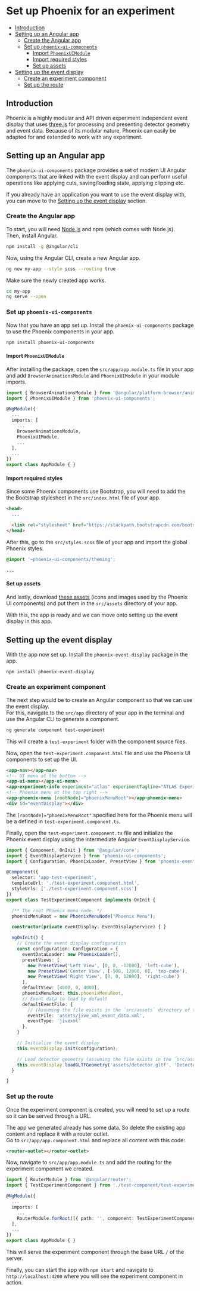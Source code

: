 # Set up Phoenix for an experiment

* [Introduction](#introduction)
* [Setting up an Angular app](#setting-up-an-angular-app)
  * [Create the Angular app](#create-the-angular-app)
  * [Set up `phoenix-ui-components`](#set-up-phoenix-ui-components)
    * [Import `PhoenixUIModule`](#import-phoenixuimodule)
    * [Import required styles](#import-required-styles)
    * [Set up assets](#set-up-assets)
* [Setting up the event display](#setting-up-the-event-display)
  * [Create an experiment component](#create-an-experiment-component)
  * [Set up the route](#set-up-the-route)

## Introduction

Phoenix is a highly modular and API driven experiment independent event display that uses [three.js](https://threejs.org) for processing and presenting detector geometry and event data. Because of its modular nature, Phoenix can easily be adapted for and extended to work with any experiment.

## Setting up an Angular app

The `phoenix-ui-components` package provides a set of modern UI Angular components that are linked with the event display and can perform useful operations like applying cuts, saving/loading state, applying clipping etc.

If you already have an application you want to use the event display with, you can move to the [Setting up the event display](#setting-up-the-event-display) section.

### Create the Angular app

To start, you will need [Node.js](https://nodejs.org/en/download/) and npm (which comes with Node.js).\
Then, install Angular.

```sh
npm install -g @angular/cli
```

Now, using the Angular CLI, create a new Angular app.

```sh
ng new my-app --style scss --routing true
```

Make sure the newly created app works.

```sh
cd my-app
ng serve --open
```

### Set up `phoenix-ui-components`

Now that you have an app set up. Install the `phoenix-ui-components` package to use the Phoenix components in your app.

```sh
npm install phoenix-ui-components
```

#### Import `PhoenixUIModule`

After installing the package, open the `src/app/app.module.ts` file in your app and add `BrowserAnimationsModule` and `PhoenixUIModule` in your module imports.

```ts
import { BrowserAnimationsModule } from '@angular/platform-browser/animations';
import { PhoenixUIModule } from 'phoenix-ui-components';

@NgModule({
  ...
  imports: [
    ...
    BrowserAnimationsModule,
    PhoenixUIModule,
    ...
  ],
  ...
})
export class AppModule { }
```

#### Import required styles

Since some Phoenix components use Bootstrap, you will need to add the the Bootstrap stylesheet in the `src/index.html` file of your app.

```html
<head>
  ...

  <link rel="stylesheet" href="https://stackpath.bootstrapcdn.com/bootstrap/4.3.1/css/bootstrap.min.css">
</head>
```

After this, go to the `src/styles.scss` file of your app and import the global Phoenix styles.

```scss
@import '~phoenix-ui-components/theming';

...
```

#### Set up assets

And lastly, download [these assets](https://github.com/HSF/phoenix/tree/master/packages/phoenix-ng/projects/phoenix-ui-components/src/assets) (icons and images used by the Phoenix UI components) and put them in the `src/assets` directory of your app.

With this, the app is ready and we can move onto setting up the event display in this app.

## Setting up the event display

With the app now set up. Install the `phoenix-event-display` package in the app.

```sh
npm install phoenix-event-display
```

### Create an experiment component

The next step would be to create an Angular component so that we can use the event display.\
For this, navigate to the `src/app` directory of your app in the terminal and use the Angular CLI to generate a component.

```sh
ng generate component test-experiment
```

This will create a `test-experiment` folder with the component source files.

Now, open the `test-experiment.component.html` file and use the Phoenix UI components to set up the UI.

```html
<app-nav></app-nav>
<!-- UI menu at the bottom -->
<app-ui-menu></app-ui-menu>
<app-experiment-info experiment="atlas" experimentTagline="ATLAS Experiment at CERN"></app-experiment-info>
<!-- Phoenix menu at the top right -->
<app-phoenix-menu [rootNode]="phoenixMenuRoot"></app-phoenix-menu>
<div id="eventDisplay"></div>
```

The `[rootNode]="phoenixMenuRoot"` specified here for the Phoenix menu will be a defined in `test-experiment.component.ts`.

Finally, open the `test-experiment.component.ts` file and initialize the Phoenix event display using the intermediate Angular `EventDisplayService`.

```ts
import { Component, OnInit } from '@angular/core';
import { EventDisplayService } from 'phoenix-ui-components';
import { Configuration, PhoenixLoader, PresetView } from 'phoenix-event-display';

@Component({
  selector: 'app-test-experiment',
  templateUrl: './test-experiment.component.html',
  styleUrls: ['./test-experiment.component.scss']
})
export class TestExperimentComponent implements OnInit {

  /** The root Phoenix menu node. */
  phoenixMenuRoot = new PhoenixMenuNode("Phoenix Menu");

  constructor(private eventDisplay: EventDisplayService) { }

  ngOnInit() {
    // Create the event display configuration
    const configuration: Configuration = {
      eventDataLoader: new PhoenixLoader(),
      presetViews: [
        new PresetView('Left View', [0, 0, -12000], 'left-cube'),
        new PresetView('Center View', [-500, 12000, 0], 'top-cube'),
        new PresetView('Right View', [0, 0, 12000], 'right-cube')
      ],
      defaultView: [4000, 0, 4000],
      phoenixMenuRoot: this.phoenixMenuRoot,
      // Event data to load by default
      defaultEventFile: {
        // (Assuming the file exists in the `src/assets` directory of the app)
        eventFile: 'assets/jive_xml_event_data.xml',
        eventType: 'jivexml'
      },
    }

    // Initialize the event display
    this.eventDisplay.init(configuration);

    // Load detector geometry (assuming the file exists in the `src/assets` directory of the app)
    this.eventDisplay.loadGLTFGeometry('assets/detector.gltf', 'Detector');
  }

}
```

### Set up the route

Once the experiment component is created, you will need to set up a route so it can be served through a URL.

The app we generated already has some data. So delete the existing app content and replace it with a router outlet.\
Go to `src/app/app.component.html` and replace all content with this code:

```html
<router-outlet></router-outlet>
```

Now, navigate to `src/app/app.module.ts` and add the routing for the experiment component we created.

```ts
import { RouterModule } from '@angular/router';
import { TestExperimentComponent } from './test-component/test-experiment.component';

@NgModule({
  ...
  imports: [
    ...
    RouterModule.forRoot([{ path: '', component: TestExperimentComponent }])
  ],
  ...
})
export class AppModule { }
```

This will serve the experiment component through the base URL `/` of the server.

Finally, you can start the app with `npm start` and navigate to `http://localhost:4200` where you will see the experiment component in action.
